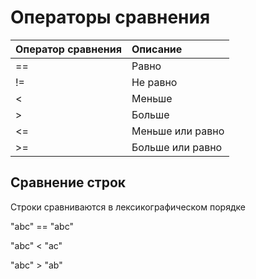 # Операторы сравнения

| Оператор сравнения | Описание |
| :--- | :--- |
| == | Равно |
| != | Не равно |
| &lt; | Меньше |
| &gt; | Больше |
| &lt;= | Меньше или равно |
| &gt;= | Больше или равно |

## Сравнение строк <a id="stringcomparison"></a>

Строки сравниваются в лексикографическом порядке

"abc" == "abc"

"abc" &lt; "ac"

"abc" &gt; "ab"

